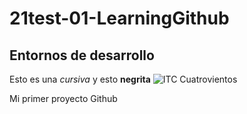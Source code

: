 # 21test-01-LearningGithub
## Entornos de desarrollo
Esto es una _cursiva_ y esto **negrita**
![ITC Cuatrovientos](http://cuatrov1-cp5028.wordpresstemporal.com/wp-content/uploads/2019/07/logo-cuatrovientos-2-1.png)

Mi primer proyecto Github
